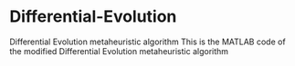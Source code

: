 # Differential-Evolution
Differential Evolution metaheuristic algorithm
This is the MATLAB code of the modified Differential Evolution metaheuristic algorithm
